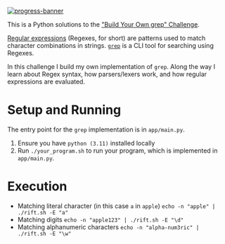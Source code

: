 [![progress-banner](https://backend.codecrafters.io/progress/grep/2fc3dee7-051d-4ada-8694-006b6191d753)](https://app.codecrafters.io/users/codecrafters-bot?r=2qF)

This is a Python solutions to the
["Build Your Own grep" Challenge](https://app.codecrafters.io/courses/grep/overview).

[Regular expressions](https://en.wikipedia.org/wiki/Regular_expression)
(Regexes, for short) are patterns used to match character combinations in
strings. [`grep`](https://en.wikipedia.org/wiki/Grep) is a CLI tool for
searching using Regexes.

In this challenge I build my own implementation of `grep`. Along the way
I learn about Regex syntax, how parsers/lexers work, and how regular
expressions are evaluated.

# Setup and Running

The entry point for the `grep` implementation is in `app/main.py`.

1. Ensure you have `python (3.11)` installed locally
1. Run `./your_program.sh` to run your program, which is implemented in
   `app/main.py`.

# Execution

- Matching literal character (in this case `a` in `apple`) `echo -n "apple" | ./rift.sh -E "a"`
- Matching digits `echo -n "apple123" | ./rift.sh -E "\d"`
- Matching alphanumeric characters `echo -n "alpha-num3ric" | ./rift.sh -E "\w"`